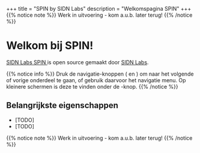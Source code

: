 +++
title = "SPIN by SIDN Labs"
description = "Welkomspagina SPIN"
+++
{{% notice note %}}
Werk in uitvoering - kom a.u.b. later terug!
{{% /notice %}}

# Welkom bij SPIN!
[SIDN Labs SPIN <i class='fa fa-github'></i>](https://github.com/sidn/spin) is open source gemaakt door [SIDN Labs](https://www.sidnlabs.nl).

{{% notice info %}}
Druk de navigatie-knoppen (<i class='fa fa-chevron-left'></i> en
</i></i><i class='fa fa-chevron-right'></i>) om naar het volgende of vorige onderdeel te gaan, of
gebruik daarvoor het navigatie menu. Op kleinere schermen is deze te vinden
onder de <i class="fa fa-bars"></i>-knop.
{{% /notice %}}

## Belangrijkste eigenschappen

* [TODO]
* [TODO]

{{% notice note %}}
Werk in uitvoering - kom a.u.b. later terug!
{{% /notice %}}
